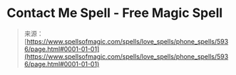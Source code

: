 <!--yml
category: 未分类
date: 2024-06-12 18:40:17
-->

# Contact Me Spell - Free Magic Spell

> 来源：[https://www.spellsofmagic.com/spells/love_spells/phone_spells/5936/page.html#0001-01-01](https://www.spellsofmagic.com/spells/love_spells/phone_spells/5936/page.html#0001-01-01)